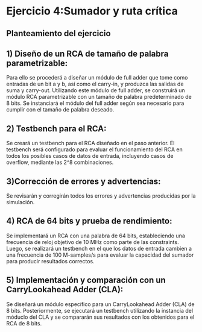 # Ejercicio 4:Sumador y ruta crítica

## Planteamiento del  ejercicio

## 1) Diseño de un RCA de tamaño de palabra parametrizable:
Para ello se procederá a diseñar un módulo de full adder que tome como entradas de un bit a y b, así como el carry-in, y produzca las salidas de suma y carry-out.
Utilizando este módulo de full adder, se construirá un módulo RCA parametrizable con un tamaño de palabra predeterminado de 8 bits. Se instanciará el módulo del full adder según sea necesario para cumplir con el tamaño de palabra deseado.

## 2) Testbench para el RCA:
Se creará un testbench para el RCA diseñado en el paso anterior.
El testbench será configurado para evaluar el funcionamiento del RCA en todos los posibles casos de datos de entrada, incluyendo casos de overflow, mediante las 2^8 combinaciones.

## 3)Corrección de errores y advertencias:
Se revisarán y corregirán todos los errores y advertencias producidas por la simulación.

## 4) RCA de 64 bits y prueba de rendimiento:
Se implementará un RCA con una palabra de 64 bits, estableciendo una frecuencia de reloj objetivo de 10 MHz como parte de las constraints. Luego, se realizará un testbench en el que los datos de entrada cambien a una frecuencia de 100 M-samples/s para evaluar la capacidad del sumador para producir resultados correctos.

## 5) Implementación y comparación con un CarryLookahead Adder (CLA):
Se diseñará un módulo específico para un CarryLookahead Adder (CLA) de 8 bits. Posteriormente, se ejecutará un testbench utilizando la instancia del móduclo del CLA y se compararán sus resultados con los obtenidos para el RCA de 8 bits.
